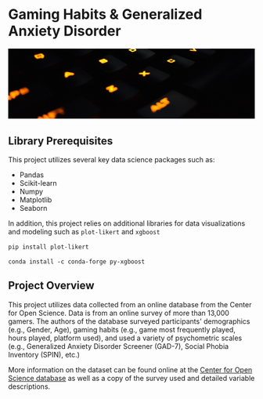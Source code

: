 # Gaming Habits & Generalized Anxiety Disorder 
![Gaming Setup](https://github.com/asoylatte03/osf_gaminganxiety/blob/main/images/blurrystock-HIbAmybJHVs-unsplash.jpg)

## Library Prerequisites
This project utilizes several key data science packages such as: 
- Pandas
- Scikit-learn
- Numpy
- Matplotlib
- Seaborn

In addition, this project relies on additional libraries for data visualizations and modeling such as `plot-likert` and `xgboost`
```
pip install plot-likert  
```
```
conda install -c conda-forge py-xgboost
```

## Project Overview 
This project utilizes data collected from an online database from the Center for Open Science. Data is from an online survey of more than 13,000 gamers. The authors of the database surveyed participants' demographics (e.g., Gender, Age), gaming habits (e.g., game most frequently played, hours played, platform used), and used a variety of psychometric scales (e.g., Generalized Anxiety Disorder Screener (GAD-7), Social Phobia Inventory (SPIN), etc.)

More information on the dataset can be found online at the [Center for Open Science database](https://osf.io/vnbxk/) as well as a copy of the survey used and detailed variable descriptions. 
